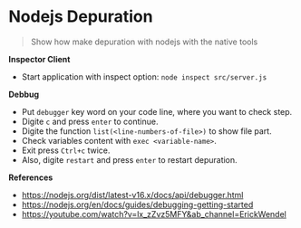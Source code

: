 # Nodejs Depuration

> Show how make depuration with nodejs with the native tools

**Inspector Client**
- Start application with inspect option: `node inspect src/server.js`

**Debbug**
- Put `debugger` key word on your code line, where you want to check step.
- Digite `c` and press `enter` to continue.
- Digite the function `list(<line-numbers-of-file>)` to show file part.
- Check variables content with `exec <variable-name>`.
- Exit press `Ctrl+c` twice.
- Also, digite `restart` and press `enter` to restart depuration.

**References**
- https://nodejs.org/dist/latest-v16.x/docs/api/debugger.html
- https://nodejs.org/en/docs/guides/debugging-getting-started
- https://youtube.com/watch?v=lx_zZvz5MFY&ab_channel=ErickWendel